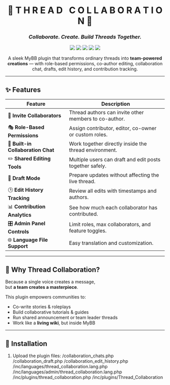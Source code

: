 <div align="center">


# 💎 **T H R E A D &nbsp; C O L L A B O R A T I O N** 💎  
### _Collaborate. Create. Build Threads Together._

<p align="center">
  <a href="#"><img src="https://img.shields.io/badge/MyBB-1.8.x-blue?style=for-the-badge"></a>
  <a href="#"><img src="https://img.shields.io/badge/Plugin-Thread%20Collaboration-purple?style=for-the-badge"></a>
  <a href="#"><img src="https://img.shields.io/badge/License-MIT-green?style=for-the-badge"></a>
  <a href="#"><img src="https://img.shields.io/badge/Status-Stable-success?style=for-the-badge"></a>
  <a href="#"><img src="https://img.shields.io/badge/Contributions-Welcome-ff69b4?style=for-the-badge"></a>
</p>

A sleek MyBB plugin that transforms ordinary threads into **team-powered creations** — with role-based permissions, co-author editing, collaboration chat, drafts, edit history, and contribution tracking.

</div>

---

## ✨ Features

| Feature | Description |
|--------|-------------|
| 👥 **Invite Collaborators** | Thread authors can invite other members to co-author. |
| 🎭 **Role-Based Permissions** | Assign contributor, editor, co-owner or custom roles. |
| 💬 **Built-in Collaboration Chat** | Work together directly inside the thread environment. |
| ✏️ **Shared Editing Tools** | Multiple users can draft and edit posts together safely. |
| 📝 **Draft Mode** | Prepare updates without affecting the live thread. |
| 🕒 **Edit History Tracking** | Review all edits with timestamps and authors. |
| 📊 **Contribution Analytics** | See how much each collaborator has contributed. |
| 🎛️ **Admin Panel Controls** | Limit roles, max collaborators, and feature toggles. |
| 🌐 **Language File Support** | Easy translation and customization. |

---

## 💎 Why Thread Collaboration?

Because a single voice creates a message,  
but **a team creates a masterpiece**.

This plugin empowers communities to:

- Co-write stories & roleplays  
- Build collaborative tutorials & guides  
- Run shared announcement or team leader threads  
- Work like a **living wiki**, but inside MyBB  

---

## 🚀 Installation

1. Upload the plugin files:
/collaboration_chats.php
/collaboration_draft.php
/collaboration_edit_history.php
/inc/languages/thread_collaboration.lang.php
/inc/languages/admin/thread_collaboration.lang.php
/inc/plugins/thread_collaboration.php
/inc/plugins/Thread_Collaboration
